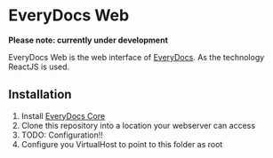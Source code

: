 # EveryDocs Web

**Please note: currently under development**

EveryDocs Web is the web interface of [EveryDocs](https://github.com/jonashellmann/everydocs-core). 
As the technology ReactJS is used. 

## Installation
1. Install [EveryDocs Core](https://github.com/jonashellmann/everydocs-core)
2. Clone this repository into a location your webserver can access
3. TODO: Configuration!!
4. Configure you VirtualHost to point to this folder as root
